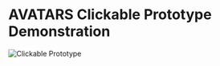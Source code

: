 # AVATARS Clickable Prototype Demonstration
![Clickable Prototype](https://user-images.githubusercontent.com/74120068/162601273-dff4c362-2f4f-4fa9-8a37-66a9cd23ede9.gif)
